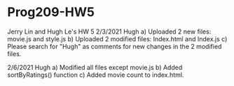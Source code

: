 # Prog209-HW5
Jerry Lin and Hugh Le's HW 5
2/3/2021 Hugh
  a) Uploaded 2 new files: movie.js and style.js
  b) Uploaded 2 modified files: Index.html and Index.js
  c) Please search for "Hugh" as comments for new changes in the 2 modified files.
  
2/6/2021 Hugh
  a) Modified all files except movie.js
  b) Added sortByRatings() function
  c) Added movie count to index.html.
  

